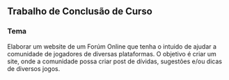 ## Trabalho de Conclusão de Curso

### Tema

Elaborar um website de um Forúm Online que tenha o intuido de ajudar a comunidade de jogadores de diversas plataformas. O objetivo é criar um site, onde a comunidade possa criar post de dívidas, sugestões e/ou dicas de diversos jogos.
